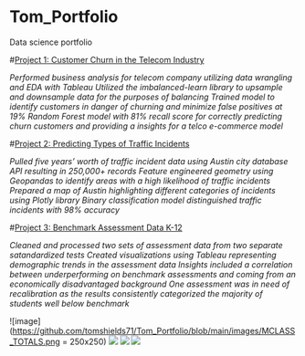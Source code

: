 # Tom_Portfolio
Data science portfolio


#[Project 1: Customer Churn in the Telecom Industry](https://github.com/tomshields71/Churn)

*Performed business analysis for telecom company utilizing data wrangling and EDA with Tableau*
*Utilized the imbalanced-learn library to upsample and downsample data for the purposes of balancing*
*Trained model to identify customers in danger of churning and minimize false positives at 19%*
*Random Forest model with 81% recall score for correctly predicting churn customers and providing a insights for a telco e-commerce model*

#[Project 2: Predicting Types of Traffic Incidents](https://github.com/tomshields71/Real-Time_Traffic_Incident_Reports)

*Pulled five years’ worth of traffic incident data using Austin city database API resulting in 250,000+ records*
*Feature engineered geometry using Geopandas to identify areas with a high likelihood of traffic incidents*
*Prepared a map of Austin highlighting different categories of incidents using Plotly library*
*Binary classification model distinguished traffic incidents with 98% accuracy*

#[Project 3: Benchmark Assessment Data K-12](https://github.com/tomshields71/AssessmentData)

*Cleaned and processed two sets of assessment data from two separate satandardized tests*
*Created visualizations using Tableau representing demographic trends in the assessment data*
*Insights included a correlation between underperforming on benchmark assessments and coming from an economically disadvantaged background*
*One assessment was in need of recalibration as the results consistently categorized the majority of students well below benchmark*

![image](https://github.com/tomshields71/Tom_Portfolio/blob/main/images/MCLASS_TOTALS.png = 250x250)
![](https://github.com/tomshields71/Tom_Portfolio/blob/main/images/TXKEA_TOTALS.png)
![](https://github.com/tomshields71/Tom_Portfolio/blob/main/images/MCLASS_DEMO.png)
![](https://github.com/tomshields71/Tom_Portfolio/blob/main/images/TXKEA_DEMO.png)
